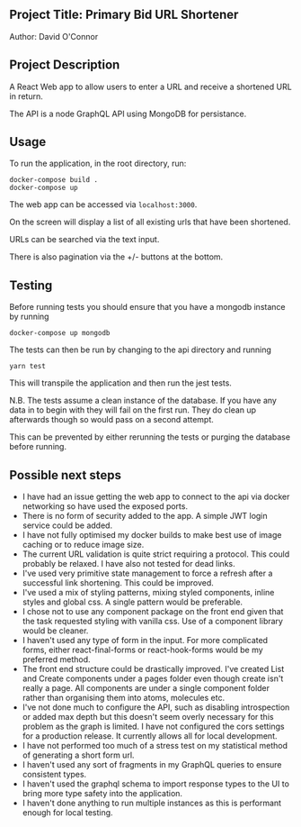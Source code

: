 ## Project Title: Primary Bid URL Shortener

Author: David O'Connor

## Project Description

A React Web app to allow users to enter a URL and receive a shortened URL in return.

The API is a node GraphQL API using MongoDB for persistance.

## Usage

To run the application, in the root directory, run:

```
docker-compose build .
docker-compose up
```

The web app can be accessed via `localhost:3000`.

On the screen will display a list of all existing urls that have been shortened.

URLs can be searched via the text input.

There is also pagination via the +/- buttons at the bottom.

## Testing

Before running tests you should ensure that you have a mongodb instance by running

```
docker-compose up mongodb
```

The tests can then be run by changing to the api directory and running

```
yarn test
```

This will transpile the application and then run the jest tests.

N.B. The tests assume a clean instance of the database. If you have any data in to begin with they will fail on the first run. They do clean up afterwards though so would pass on a second attempt.

This can be prevented by either rerunning the tests or purging the database before running.

## Possible next steps

- I have had an issue getting the web app to connect to the api via docker networking so have used the exposed ports.
- There is no form of security added to the app. A simple JWT login service could be added.
- I have not fully optimised my docker builds to make best use of image caching or to reduce image size.
- The current URL validation is quite strict requiring a protocol. This could probably be relaxed. I have also not tested for dead links.
- I've used very primitive state management to force a refresh after a successful link shortening. This could be improved.
- I've used a mix of styling patterns, mixing styled components, inline styles and global css. A single pattern would be preferable.
- I chose not to use any component package on the front end given that the task requested styling with vanilla css. Use of a component library would be cleaner.
- I haven't used any type of form in the input. For more complicated forms, either react-final-forms or react-hook-forms would be my preferred method.
- The front end structure could be drastically improved. I've created List and Create components under a pages folder even though create isn't really a page. All components are under a single component folder rather than organising them into atoms, molecules etc.
- I've not done much to configure the API, such as disabling introspection or added max depth but this doesn't seem overly necessary for this problem as the graph is limited. I have not configured the cors settings for a production release. It currently allows all for local development.
- I have not performed too much of a stress test on my statistical method of generating a short form url.
- I haven't used any sort of fragments in my GraphQL queries to ensure consistent types.
- I haven't used the graphql schema to import response types to the UI to bring more type safety into the application.
- I haven't done anything to run multiple instances as this is performant enough for local testing.
